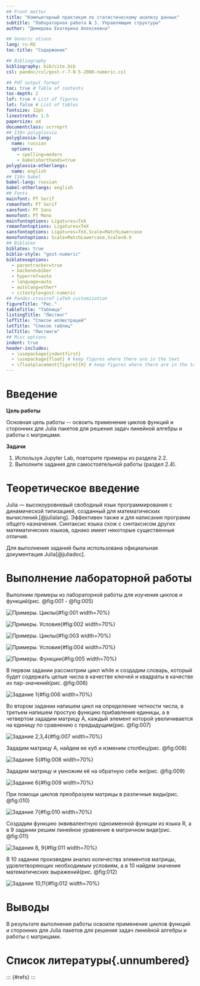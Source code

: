 ```yaml
---
## Front matter
title: "Компьютерный практикум по статистическому анализу данных"
subtitle: "Лабораторная работа № 3. Управляющие структуры"
author: "Демидова Екатерина Алексеевна"

## Generic otions
lang: ru-RU
toc-title: "Содержание"

## Bibliography
bibliography: bib/cite.bib
csl: pandoc/csl/gost-r-7-0-5-2008-numeric.csl

## Pdf output format
toc: true # Table of contents
toc-depth: 2
lof: true # List of figures
lot: false # List of tables
fontsize: 12pt
linestretch: 1.5
papersize: a4
documentclass: scrreprt
## I18n polyglossia
polyglossia-lang:
  name: russian
  options:
	- spelling=modern
	- babelshorthands=true
polyglossia-otherlangs:
  name: english
## I18n babel
babel-lang: russian
babel-otherlangs: english
## Fonts
mainfont: PT Serif
romanfont: PT Serif
sansfont: PT Sans
monofont: PT Mono
mainfontoptions: Ligatures=TeX
romanfontoptions: Ligatures=TeX
sansfontoptions: Ligatures=TeX,Scale=MatchLowercase
monofontoptions: Scale=MatchLowercase,Scale=0.9
## Biblatex
biblatex: true
biblio-style: "gost-numeric"
biblatexoptions:
  - parentracker=true
  - backend=biber
  - hyperref=auto
  - language=auto
  - autolang=other*
  - citestyle=gost-numeric
## Pandoc-crossref LaTeX customization
figureTitle: "Рис."
tableTitle: "Таблица"
listingTitle: "Листинг"
lofTitle: "Список иллюстраций"
lotTitle: "Список таблиц"
lolTitle: "Листинги"
## Misc options
indent: true
header-includes:
  - \usepackage{indentfirst}
  - \usepackage{float} # keep figures where there are in the text
  - \floatplacement{figure}{H} # keep figures where there are in the text
---
```


# Введение

**Цель работы**

Основная цель работы -- освоить применение циклов функций и сторонних для Julia пакетов для решения задач линейной алгебры и работы с матрицами.

**Задачи**

1. Используя Jupyter Lab, повторите примеры из раздела 2.2.
2. Выполните задания для самостоятельной работы (раздел 2.4).

# Теоретическое введение

Julia — высокоуровневый свободный язык программирования с динамической типизацией, созданный для математических вычислений.[@julialang]. Эффективен также и для написания программ общего назначения. Синтаксис языка схож с синтаксисом других математических языков, однако имеет некоторые существенные отличия.

Для выполнения заданий была использована официальная документация Julia[@juliadoc].

# Выполнение лабораторной работы

Выполним примеры из лабораторной работы для изучения циклов и функций(рис. @fig:001 -  @fig:005)

![Примеры. Циклы](image/1.png){#fig:001 width=70%}

![Примеры. Условия](image/2.png){#fig:002 width=70%}

![Примеры. Циклы](image/3.png){#fig:003 width=70%}

![Примеры. Условия](image/4.png){#fig:004 width=70%}

![Примеры. Функции](image/5.png){#fig:005 width=70%}


В первом задании рассмотрим цикл while и создадим словарь, который будет содержать целые числа в качестве ключей и квадраты в качестве их пар-значений(рис. @fig:006)

![Задание 1](image/6.png){#fig:006 width=70%}

Во втором задании напишем цикл на определение четности числа, в третьем напишем простую функцию прибавления единицы, а в четвертом зададим матрицу A, каждый элемент которой увеличивается на единицу по сравнению с предыдущим(рис. @fig:007)

![Задание 2,3,4](image/7.png){#fig:007 width=70%}

Зададим матрицу A, найдем ее куб и изменим столбец(рис. @fig:008)

![Задание 5](image/8.png){#fig:008 width=70%}

Зададим матрицу и умножим её на обратную себе же(рис. @fig:009)

![Задание 6](image/9.png){#fig:009 width=70%}

При помощи циклов преобразуем матрицы в различные виды(рис. @fig:010)

![Задание 7](image/10.png){#fig:010 width=70%}

Создадим функцию эквивалентную одноименной функции из языка R, а в 9 задании решим линейное уравнение в матричном виде(рис. @fig:011)

![Задания 8, 9](image/11.png){#fig:011 width=70%}

В 10 задании произведем анализ количества элементов матрицы, удовлетворяющих необходимым условиям, а в 10 найдем значения математических выражений(рис. @fig:012)

![Задание 10,11](image/12.png){#fig:012 width=70%}


# Выводы

В результате выполнения работы освоили применение циклов функций и сторонних для Julia пакетов для решения задач линейной алгебры и работы с матрицами.

# Список литературы{.unnumbered}

::: {#refs}
:::


